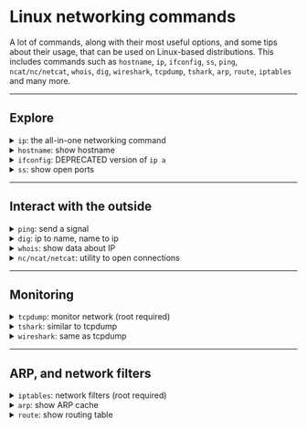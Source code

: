 # Linux networking commands

A lot of commands, along with their most useful options, and some tips about their usage, that can be used on Linux-based distributions. This includes commands such as `hostname`, `ip`, `ifconfig`, `ss`, `ping`, `ncat/nc/netcat`, `whois`, `dig`, `wireshark`, `tcpdump`, `tshark`, `arp`, `route`, `iptables` and many more.

<hr class="sl">

## Explore

<details class="details-e mt-4">
<summary><code>ip</code>: the all-in-one networking command</summary>
<div class="row row-cols-md-2"><div>

Show all interfaces <small>(a=addr=address, l=link)</small>

```bash
$ ip a
$ ip l
```

Show one interface "eth0" addresses/links

```bash
$ ip addr show dev0
$ ip link show dev0
```
<br>

Useful option: `-r` to show names instead of ips.
</div><div>

Show routing table <small>(r=route)</small>

```bash
$ ip r
```

To add a route, you need "_dest", "_gateway", and "_interface"

```bash
$ ip r add _dest via _gateway dev _interface
```

Show ARP cache <small>(n=neigh=neighbor)</small>

```bash
$ ip n
```
</div></div>
</details>

<div class="row row-cols-md-3"><div>
<details class="details-e">
<summary><code>hostname</code>: show hostname</summary>

```bash
$ hostname
```

Show host domain

```bash
$ hostname -d
```

</details>
</div><div>
<details class="details-e">
<summary><code>ifconfig</code>: DEPRECATED version of <code>ip a</code></summary>

Show information about the network. Note that RT = received, TX = emitted. Print info about all interfaces:

```bash
$ ifconfig -a
```

Only one interface "eth0"

```bash
$ ifconfig eth0
```

</details>
</div><div>
<details class="details-e">
<summary><code>ss</code>: show open ports</summary>

The command can be filtered (`-a`=all, `-4`=IPV4, `-u`=udp...)

```bash
$ ss
$ ss -a
$ ss -4
$ ss -u
```
</details>
</div></div>

<hr class="sr">

## Interact with the outside

<div class="row row-cols-md-2 mt-4"><div>
<details class="details-e">
<summary><code>ping</code>: send a signal</summary>

```bash
$ ping google.fr
$ ping 8.8.8.8
```

Do "x" pings

```bash
$ ping -c x google.fr
```

Other options

* `-b ip`: ping all address in the ip range
* `-t ttl`: set the time to live of the ping
* `-s size`: size of the ping
</details>
</div><div>
<details class="details-e">
<summary><code>dig</code>: ip to name, name to ip</summary>

```bash
$ dig google.fr
$ dig -x 8.8.8.8
```

We can explicitly ask for some data by using the option `-t` with one of the following

* `NS`: nameserver
* `A`: IPV4
* `AAAA`: IPV6
* `MS`: mail server
</details>
</div></div>

<div class="row row-cols-md-2"><div>
<details class="details-e">
<summary><code>whois</code>: show data about IP</summary>

```bash
$ whois google.fr
$ whois 8.8.8.8
```
</details>
</div><div>
<details class="details-e">
<summary><code>nc/ncat/netcat</code>: utility to open connections</summary>

If you want to be a server, you can pick a port, and listen to find

```bash
$ netcat localhost 33666 -l
```

If you are a client, you can connect to a server, and send messages. The server will see them, along with any other client.

```bash
$ netcat localhost 33666
```
</details>
</div></div>

<hr class="sl">

## Monitoring

<details class="details-e mt-4">
<summary><code>tcpdump</code>: monitor network (root required)</summary>
<div class="row row-cols-md-2"><div>

* `-i interface` : interface à écouter
* `-e`: affiche l’entête de la requête
* `-n`: affiche les noms plutôt que les adresses
* `-l`: copy results in a buffer (`tcpdump -l | tee file`)
* `-o`: no optimisations (listen take a lot of resources)
* `-F`: read from a phile
* `-v` et `-vv`: show more, or even more verbosity
* `-t`: do not show time
* `host name_or_address`: listen only one host, you can add other hots with `AND host ...`

</div><div>

No examples yet.
</div></div>
</details>

<div class="row row-cols-md-2"><div>
<details class="details-e">
<summary><code>tshark</code>: similar to tcpdump</summary>

* `-f "filter"`: see [wireshark capture filters](https://gitlab.com/wireshark/wireshark/-/wikis/CaptureFilters)
* `-F file`: read from a file

```bash
$ tshark -i eth0 -f "host some_ip"
```

</details>
</div><div>
<details class="details-e">
<summary><code>wireshark</code>: same as tcpdump</summary>

Just install, and start the software, everything should be fine.
</details>
</div></div>

<hr class="sl">

## ARP, and network filters

<details class="details-e mt-4">
<summary><code>iptables</code>: network filters (root required)</summary>
<div class="row row-cols-md-2"><div>

* `-t table`: FILTER by default
* `-A chain`: add a rule at the end of the chain
* `-I chain`: add a rule at the start of the chain
* `-D chain`: supprime une règle
* `-o interface`: sort par l’interface
* `-i interface`: entre par l’interface
* `-j action`: chain or
  * `SNAT/DNAT`: translation source/destination
  * `ACCEPT`: allow
  * `DENY/DROP`: deny without notifying sender
  * `REJECT`: deny, but notify sender
* `-s ip`: source <small>(separated by colons)</small>
* `-d ip`: destination (s<small>(separated by colons)</small>
* `--sport port`: source port
* `--dport port`: destination port
* `--to ip`: if SNAT/DNAT, the new source/destination
* `-p protocol`: which protocol

**Note**: you can use `!` (NOT), such as `-s !127.0.0.1` meaning every message not having "127.0.0.1" as source will be filtered.
</div><div>

No examples yet.
</div></div>
</details>

<div class="row row-cols-md-2"><div>
<details class="details-e">
<summary><code>arp</code>: show ARP cache</summary>

Obsolete. See `ip n`.
</details>
</div><div>
<details class="details-e">
<summary><code>route</code>: show routing table</summary>

Obsolete. See `ip r`.
</details>
</div></div>